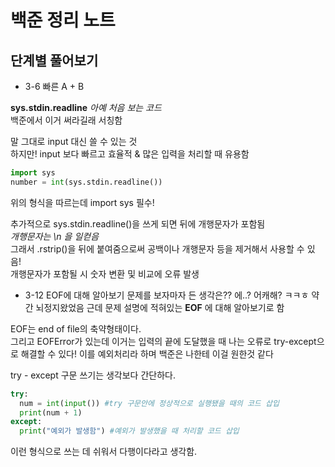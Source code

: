 # 백준 정리 노트

## 단계별 풀어보기

- 3-6 빠른 A + B

  
**sys.stdin.readline**
  *아예 처음 보는 코드*  
  백준에서 이거 써라길래 서칭함


  말 그대로 input 대신 쓸 수 있는 것  
  하지만! input 보다 빠르고 효율적 & 많은 입력을 처리할 때 유용함

  ```python  
  import sys  
  number = int(sys.stdin.readline())
  ```
  위의 형식을 따르는데 import sys 필수!

  추가적으로 sys.stdin.readline()을 쓰게 되면 뒤에 개행문자가 포함됨  
  *개행문자는 \n 을 일컫음*  
  그래서 .rstrip()을 뒤에 붙여줌으로써 공백이나 개행문자 등을 제거해서 사용할 수 있음!  
  개행문자가 포함될 시 숫자 변환 및 비교에 오류 발생


- 3-12 EOF에 대해 알아보기
문제를 보자마자 든 생각은?? 에..? 어캐해? ㅋㅋㅎ
약간 뇌정지왔었음
근데 문제 설명에 적혀있는 **EOF** 에 대해 알아보기로 함

EOF는 end of file의 축약형태이다.  
그리고 EOFError가 있는데 이거는 입력의 끝에 도달했을 때 나는 오류로 try-except으로 해결할 수 있다!
이를 예외처리라 하며 백준은 나한테 이걸 원한것 같다  

try - except 구문 쓰기는 생각보다 간단하다.

```python
try:
  num = int(input()) #try 구문안에 정상적으로 실행됐을 때의 코드 삽입
  print(num + 1)
except:
  print("예외가 발생함") #예외가 발생했을 때 처리할 코드 삽입
```
이런 형식으로 쓰는 데 쉬워서 다행이다라고 생각함.

